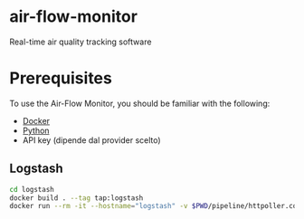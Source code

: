 # air-flow-monitor
Real-time air quality tracking software

# Prerequisites
To use the Air-Flow Monitor, you should be familiar with the following:
- [Docker](https://www.docker.com/)
- [Python](https://www.python.org/)
- API key (dipende dal provider scelto)


## Logstash
```bash
cd logstash
docker build . --tag tap:logstash
docker run --rm -it --hostname="logstash" -v $PWD/pipeline/httpoller.conf:/usr/share/logstash/pipeline/logstash.conf -e XPACK_MONITORING_ENABLED=false docker.elastic.co/logstash/logstash:8.13.0
```